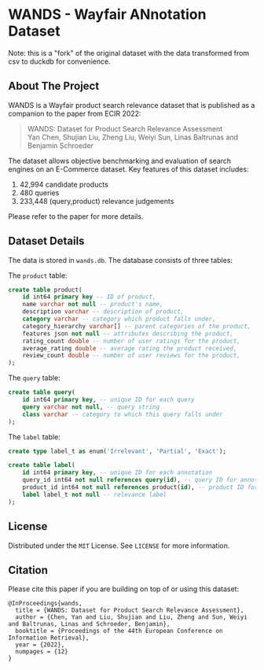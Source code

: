 # WANDS - Wayfair ANnotation Dataset

Note: this is a "fork" of the original dataset with the data transformed from
csv to duckdb for convenience.

## About The Project

WANDS is a Wayfair product search relevance dataset that is published as a
companion to the paper from ECIR 2022:

> WANDS: Dataset for Product Search Relevance Assessment\
> Yan Chen, Shujian Liu, Zheng Liu, Weiyi Sun, Linas Baltrunas and Benjamin
> Schroeder

The dataset allows objective benchmarking and evaluation of search engines on an
E-Commerce dataset. Key features of this dataset includes:

1. 42,994 candidate products
2. 480 queries
3. 233,448 (query,product) relevance judgements

Please refer to the paper for more details.

## Dataset Details

The data is stored in `wands.db`. The database consists of three tables:

The `product` table:

```sql
create table product(
    id int64 primary key -- ID of product,
    name varchar not null -- product's name,
    description varchar -- description of product,
    category varchar -- category which product falls under,
    category_hierarchy varchar[] -- parent categories of the product,
    features json not null -- attributes describing the product,
    rating_count double -- number of user ratings for the product,
    average_rating double -- average rating the product received,
    review_count double -- number of user reviews for the product,
);
```

The `query` table:

```sql
create table query(
    id int64 primary key, -- unique ID for each query
    query varchar not null, -- query string
    class varchar -- category to which this query falls under
);
```

The `label` table:

```sql
create type label_t as enum('Irrelevant', 'Partial', 'Exact');

create table label(
    id int64 primary key, -- unique ID for each annotation
    query_id int64 not null references query(id), -- query ID for annotation
    product_id int64 not null references product(id), -- product ID for annotation
    label label_t not null -- relevance label
);
```

## License

Distributed under the `MIT` License. See `LICENSE` for more information.

## Citation

Please cite this paper if you are building on top of or using this dataset:

```text
@InProceedings{wands,  
  title = {WANDS: Dataset for Product Search Relevance Assessment},  
  author = {Chen, Yan and Liu, Shujian and Liu, Zheng and Sun, Weiyi and Baltrunas, Linas and Schroeder, Benjamin},  
  booktitle = {Proceedings of the 44th European Conference on Information Retrieval},  
  year = {2022},  
  numpages = {12}  
}
```
